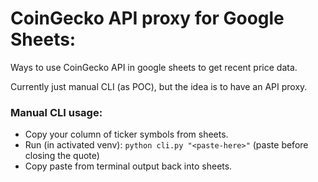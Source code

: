 # CoinGecko API proxy for Google Sheets:

Ways to use CoinGecko API in google sheets to get recent price data.

Currently just manual CLI (as POC), but the idea is to have an API proxy.

### Manual CLI usage:
- Copy your column of ticker symbols from sheets.
- Run (in activated venv): `python cli.py "<paste-here>"` (paste before closing the quote)
- Copy paste from terminal output back into sheets. 
